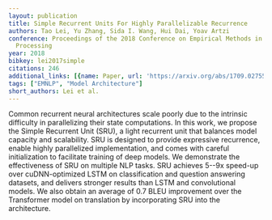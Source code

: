 ```yaml
---
layout: publication
title: Simple Recurrent Units For Highly Parallelizable Recurrence
authors: Tao Lei, Yu Zhang, Sida I. Wang, Hui Dai, Yoav Artzi
conference: Proceedings of the 2018 Conference on Empirical Methods in Natural Language
  Processing
year: 2018
bibkey: lei2017simple
citations: 246
additional_links: [{name: Paper, url: 'https://arxiv.org/abs/1709.02755'}]
tags: ["EMNLP", "Model Architecture"]
short_authors: Lei et al.
---
```

Common recurrent neural architectures scale poorly due to the intrinsic
difficulty in parallelizing their state computations. In this work, we propose
the Simple Recurrent Unit (SRU), a light recurrent unit that balances model
capacity and scalability. SRU is designed to provide expressive recurrence,
enable highly parallelized implementation, and comes with careful
initialization to facilitate training of deep models. We demonstrate the
effectiveness of SRU on multiple NLP tasks. SRU achieves 5--9x speed-up over
cuDNN-optimized LSTM on classification and question answering datasets, and
delivers stronger results than LSTM and convolutional models. We also obtain an
average of 0.7 BLEU improvement over the Transformer model on translation by
incorporating SRU into the architecture.